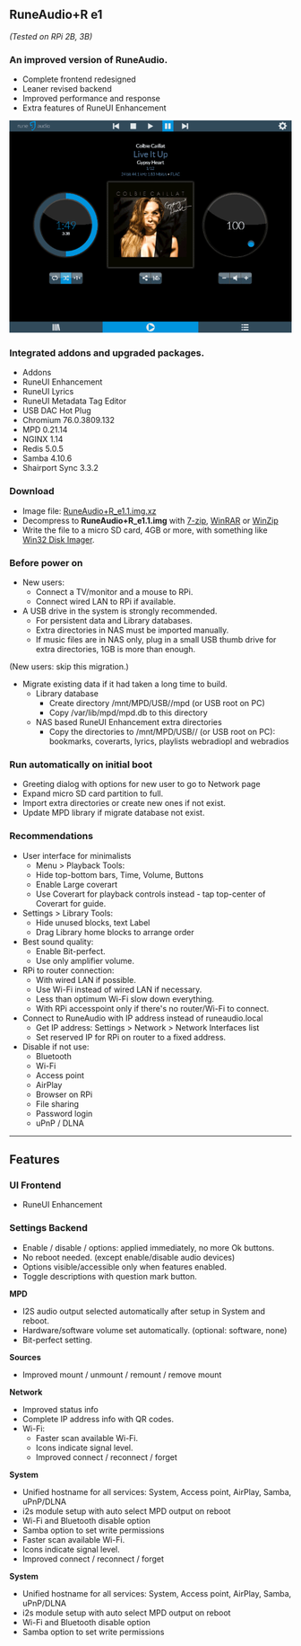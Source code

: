 RuneAudio+R e1
---
*(Tested on RPi 2B, 3B)*

### An improved version of RuneAudio.
- Complete frontend redesigned
- Leaner revised backend
- Improved performance and response
- Extra features of RuneUI Enhancement

![playback](https://github.com/rern/_assets/raw/master/RuneUI_enhancement/xtreme/playback.gif)

### Integrated addons and upgraded packages.
- Addons
- RuneUI Enhancement
- RuneUI Lyrics
- RuneUI Metadata Tag Editor
- USB DAC Hot Plug
- Chromium 76.0.3809.132
- MPD 0.21.14
- NGINX 1.14
- Redis 5.0.5
- Samba 4.10.6
- Shairport Sync 3.3.2

### Download
- Image file: [RuneAudio+R_e1.1.img.xz](https://www.mediafire.com/file/kbkxcaap19gkrh8/RuneAudio+R_e1.1.img.xz/file)
- Decompress to **RuneAudio+R_e1.1.img** with [7-zip](https://www.7-zip.org/), [WinRAR](https://www.rarlab.com/download.htm) or [WinZip](https://www.winzip.com/win/en/]WinZip)
- Write the file to a micro SD card, 4GB or more, with something like [Win32 Disk Imager](https://sourceforge.net/projects/win32diskimager/).

### Before power on
- New users:
	- Connect a TV/monitor and a mouse to RPi.
	- Connect wired LAN to RPi if available.
- A USB drive in the system is strongly recommended.
	- For persistent data and Library databases.
	- Extra directories in NAS must be imported manually.
	- If music files are in NAS only, plug in a small USB thumb drive for extra directories, 1GB is more than enough.

(New users: skip this migration.)  
- Migrate existing data if it had taken a long time to build.
	- Library database
		- Create directory /mnt/MPD/USB/<label>/mpd (or USB root on PC)
		- Copy /var/lib/mpd/mpd.db to this directory
	- NAS based RuneUI Enhancement extra directories
		- Copy the directories to /mnt/MPD/USB/<label>/ (or USB root on PC): bookmarks, coverarts, lyrics, playlists webradiopl and webradios
	
### Run automatically on initial boot
- Greeting dialog with options for new user to go to Network page
- Expand micro SD card partition to full.
- Import extra directories or create new ones if not exist.
- Update MPD library if migrate database not exist.

### Recommendations
- User interface for minimalists
	- Menu > Playback Tools:
	- Hide top-bottom bars, Time, Volume, Buttons 
	- Enable Large coverart
	- Use Coverart for playback controls instead - tap top-center of Coverart for guide.
- Settings > Library Tools:
	- Hide unused blocks, text Label
	- Drag Library home blocks to arrange order
- Best sound quality:
	- Enable Bit-perfect.
	- Use only amplifier volume.
- RPi to router connection:
	- With wired LAN if possible.
	- Use Wi-Fi instead of wired LAN if necessary.
	- Less than optimum Wi-Fi slow down everything.
	- With RPi accesspoint only if there's no router/Wi-Fi to connect.
- Connect to RuneAudio with IP address instead of runeaudio.local
	- Get IP address: Settings > Network > Network Interfaces list
	- Set reserved IP for RPi on router to a fixed address.
- Disable if not use:
	- Bluetooth
	- Wi-Fi
	- Access point
	- AirPlay
	- Browser on RPi
	- File sharing
	- Password login
	- uPnP / DLNA
---

## Features

### UI Frontend
- RuneUI Enhancement

### Settings Backend
- Enable / disable / options: applied immediately, no more Ok buttons.
- No reboot needed. (except enable/disable audio devices)
- Options visible/accessible only when features enabled.
- Toggle descriptions with question mark button.

**MPD**
- I2S audio output selected automatically after setup in System and reboot.
- Hardware/software volume set automatically. (optional: software, none)
- Bit-perfect setting.

**Sources**
- Improved mount / unmount / remount / remove mount

**Network**
- Improved status info
- Complete IP address info with QR codes.
- Wi-Fi:
	- Faster scan available Wi-Fi.
	- Icons indicate signal level.
	- Improved connect / reconnect / forget
	
**System**
- Unified hostname for all services: System, Access point, AirPlay, Samba, uPnP/DLNA
- i2s module setup with auto select MPD output on reboot
- Wi-Fi and Bluetooth disable option
- Samba option to set write permissions
- Faster scan available Wi-Fi.
- Icons indicate signal level.
- Improved connect / reconnect / forget

**System**
- Unified hostname for all services: System, Access point, AirPlay, Samba, uPnP/DLNA
- i2s module setup with auto select MPD output on reboot
- Wi-Fi and Bluetooth disable option
- Samba option to set write permissions

